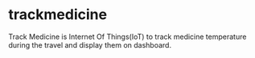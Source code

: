 # trackmedicine

Track Medicine is Internet Of Things(IoT) to track medicine temperature during the travel and display them on dashboard.  



